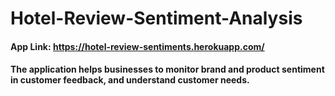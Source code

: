 # Hotel-Review-Sentiment-Analysis
#### App Link: https://hotel-review-sentiments.herokuapp.com/
#### The application helps businesses to monitor brand and product sentiment in customer feedback, and understand customer needs.
